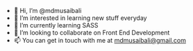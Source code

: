 - 👋 Hi, I’m @mdmusaibali
- 👀 I’m interested in learning new stuff everyday
- 🌱 I’m currently learning SASS
- 💞️ I’m looking to collaborate on Front End Development
- 📫 You can get in touch with me at mdmusaibali@gmail.com

<!---
mdmusaibali/mdmusaibali is a ✨ special ✨ repository because its `README.md` (this file) appears on your GitHub profile.
You can click the Preview link to take a look at your changes.
--->

